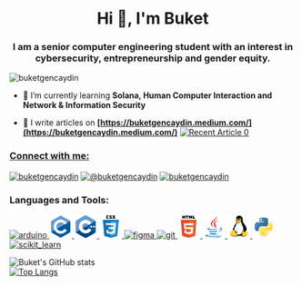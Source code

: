 <h1 align="center">Hi 👋, I'm Buket</h1>
<h3 align="center">I am a senior computer engineering student with an interest in cybersecurity, entrepreneurship and gender equity.</h3>

<p align="left"> <img src="https://komarev.com/ghpvc/?username=buketgencaydin&label=Profile%20views&color=0e75b6&style=flat" alt="buketgencaydin" /> </p>

- 🌱 I’m currently learning **Solana, Human Computer Interaction and Network & Information Security**

- 📝 I write articles on **[https://buketgencaydin.medium.com/](https://buketgencaydin.medium.com/)**
<a target="_blank" href="https://github-readme-medium-recent-article.vercel.app/medium/@buketgencaydin/0"><img src="https://github-readme-medium-recent-article.vercel.app/medium/@buketgencaydin/0" alt="Recent Article 0"> 

<h3 align="left">Connect with me:</h3>
<p align="left">
<a href="https://linkedin.com/in/buketgencaydin" target="blank"><img align="center" src="https://cdn.jsdelivr.net/npm/simple-icons@3.0.1/icons/linkedin.svg" alt="buketgencaydin" height="30" width="40" /></a>
<a href="https://medium.com/@buketgencaydin" target="blank"><img align="center" src="https://cdn.jsdelivr.net/npm/simple-icons@3.1.0/icons/medium.svg" alt="@buketgencaydin" height="30" width="40" /></a>
<a href="https://www.hackerrank.com/buketgencaydin" target="blank"><img align="center" src="https://cdn.jsdelivr.net/npm/simple-icons@3.1.0/icons/hackerrank.svg" alt="buketgencaydin" height="30" width="40" /></a>
</p>

<h3 align="left">Languages and Tools:</h3>
<p align="left"> <a href="https://www.arduino.cc/" target="_blank"> <img src="https://cdn.worldvectorlogo.com/logos/arduino-1.svg" alt="arduino" width="40" height="40"/> </a> <a href="https://www.cprogramming.com/" target="_blank"> <img src="https://raw.githubusercontent.com/devicons/devicon/master/icons/c/c-original.svg" alt="c" width="40" height="40"/> </a> <a href="https://www.w3schools.com/cpp/" target="_blank"> <img src="https://raw.githubusercontent.com/devicons/devicon/master/icons/cplusplus/cplusplus-original.svg" alt="cplusplus" width="40" height="40"/> </a> <a href="https://www.w3schools.com/css/" target="_blank"> <img src="https://raw.githubusercontent.com/devicons/devicon/master/icons/css3/css3-original-wordmark.svg" alt="css3" width="40" height="40"/> </a> <a href="https://www.figma.com/" target="_blank"> <img src="https://www.vectorlogo.zone/logos/figma/figma-icon.svg" alt="figma" width="40" height="40"/> </a> <a href="https://git-scm.com/" target="_blank"> <img src="https://www.vectorlogo.zone/logos/git-scm/git-scm-icon.svg" alt="git" width="40" height="40"/> </a> <a href="https://www.w3.org/html/" target="_blank"> <img src="https://raw.githubusercontent.com/devicons/devicon/master/icons/html5/html5-original-wordmark.svg" alt="html5" width="40" height="40"/> </a> <a href="https://www.java.com" target="_blank"> <img src="https://raw.githubusercontent.com/devicons/devicon/master/icons/java/java-original.svg" alt="java" width="40" height="40"/> </a> <a href="https://www.linux.org/" target="_blank"> <img src="https://raw.githubusercontent.com/devicons/devicon/master/icons/linux/linux-original.svg" alt="linux" width="40" height="40"/> </a> <a href="https://www.python.org" target="_blank"> <img src="https://raw.githubusercontent.com/devicons/devicon/master/icons/python/python-original.svg" alt="python" width="40" height="40"/> </a> <a href="https://scikit-learn.org/" target="_blank"> <img src="https://upload.wikimedia.org/wikipedia/commons/0/05/Scikit_learn_logo_small.svg" alt="scikit_learn" width="40" height="40"/> </a> </p>


![Buket's GitHub stats](https://github-readme-stats.vercel.app/api?username=buketgencaydin&show_icons=true&theme=radical)<br/>
[![Top Langs](https://github-readme-stats.vercel.app/api/top-langs/?username=buketgencaydin&layout=compact)](https://github.com/anuraghazra/github-readme-stats)






